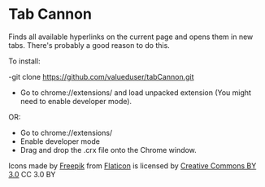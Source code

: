 Tab Cannon
==================
Finds all available hyperlinks on the current page and opens them in new tabs. 
There's probably a good reason to do this.

To install:

  -git clone https://github.com/valueduser/tabCannon.git

  - Go to chrome://extensions/ and load unpacked extension (You might need to enable developer mode).

OR:

  - Go to chrome://extensions/ 
  - Enable developer mode
  - Drag and drop the .crx file onto the Chrome window.

Icons made by [Freepik](http://www.freepik.com) from [Flaticon](www.flaticon.com)
is licensed by [Creative Commons BY 3.0](http://creativecommons.org/licenses/by/3.0/) CC 3.0 BY